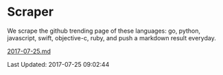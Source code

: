 # Scraper

We scrape the github trending page of these languages: go, python, javascript, swift, objective-c, ruby, and push a markdown result everyday.

[2017-07-25.md](https://github.com/henson/Scraper/blob/master/2017-07-25.md)

Last Updated: 2017-07-25 09:02:44